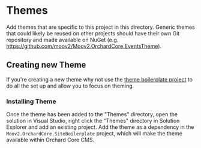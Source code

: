 # Themes

Add themes that are specific to this project in this directory. Generic themes that could likely be reused on other projects should have their own Git repository and made available on NuGet (e.g. https://github.com/moov2/Moov2.OrchardCore.EventsTheme).

## Creating new Theme

If you're creating a new theme why not use the [theme boilerplate project](https://github.com/moov2/Moov2.OrchardCore.ThemeBoilerplate) to do all the set up and allow you to focus on theming.

### Installing Theme

Once the theme has been added to the "Themes" directory, open the solution in Visual Studio, right click the "Themes" directory in Solution Explorer and add an existing project. Add the theme as a dependency in the `Moov2.OrchardCore.SiteBoilerplate` project, which will make the theme available within Orchard Core CMS.
